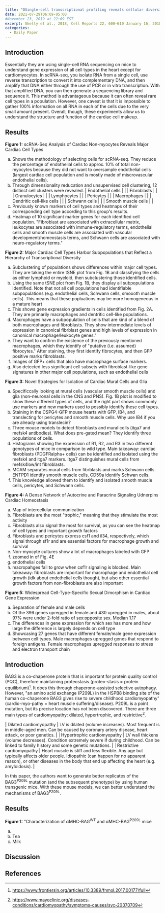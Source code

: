 ```yaml
---
title: "OSingle-cell transcriptional profiling reveals cellular diversity and intercommunication in the mouse heart"
date: 2021-07-29T06:09-05:00
#November 23, 2019 at 22:09 EST
excerpt: Skelly et al., 2018, Cell Reports 22, 600–610 January 16, 2018 ª 2017 The Author(s). https://doi.org/10.1016/j.celrep.2017.12.072
categories:
  - Daily Paper
---
```

## Introduction
Essentially they are using single-cell RNA sequencing on mice to understand gene expression of all cell types in the heart except for cardiomyocytes. In scRNA-seq, you isolate RNA from a single cell, use reverse transcription to convert it into complementary DNA, and then amplify that DNA either through the use of PCR or in vitro transcription. With that amplified DNA, you can then generate a sequencing library and sequence it. This method is advantageous because it can often reveal rare cell types in a population. However, one caveat is that it is impossible to gather 100% information on all RNA in each of the cells due to the very small amount present. Overall, though, these experiments allow us to understand the structure and function of the cardiac cell makeup. 

## Results
**Figure 1:** scRNA-Seq Analysis of Cardiac Non-myocytes Reveals Major Cardiac Cell Types
<ol type="a">
  <li>Shows the methodology of selecting cells for scRNA-seq. They reduce the percentage of endothelial cells to approx. 10% of total non-myocytes because they did not want to oversample endothelial cells (largest cardiac cell population and is mostly made of miscrovascular endothelial cells).
  </li>
  <li>Through dimensionality reducation and unsupervised cell clustering, 12 distinct cell clusters were revealed.
  | Endothelial cells | |
  | Fibroblasts | |
  | Granulocytes | |
  | Lymphocytes | |
  | Pericytes | |
  | Macrophages | |
  | Dendritic cell-like cells | |
  | Schwann cells | |
  | Smooth muscle cells | |</li>
  <li>Previously known markers of cell types and heatmaps of their corresponding cell type according to this group's results.</li>
  <li>Heatmap of 10 significant marker genes for each identified cell population. "Fibroblast are associated with extracellular matrix, leukocytes are associated with immune-regulatory terms, endothelial cells and smooth muscle cells are associated with vascular development/homeostasis terms, and Schwann cells are associated with neuro-regulatory terms."</li>
</ol>

**Figure 2:** Major Cardiac Cell Types Harbor Subpopulations that Reflect a Hierarchy of Transcriptional Diversity
<ol type="a">
    <li>Subclustering of populations shows differences within major cell types. They are taking the entire tSNE plot from Fig. 1B and classifying the cells as either lymphoid or myeloid, then subclustering those identified cells.</li>
    <li>Using the same tSNE plot from Fig. 1B, they display all subpopulations identified. Note that not all cell populations had identifiable subpopulations (e.g. endothelial cells, Schwann cells, smoooth muscle cells). This means that these popluations may be more homogeneous in a mature heart</li>
    <li>This shows gene expression gradients in cells identified from Fig. 2A. They are primarily macrophages and dentritic cell-like populations.</li>
    <li>Macrophages have a subpopulation of cells that are kind of a blend of both macrophages and fibroblasts. They show intermediate levels of expression in canonical fibrblast genes and high levels of expression in canonical macrophage/leukocyte genes."</li>
    <li>They want to confirm the existence of the previously mentioned macrophages, which they identify of "putative (i.e. assumed) fibrocytes." After staining, they first identify fibrocytes, and then GFP positive marks fibroblasts.</li>
    <li> Images of GFP+ cells that also have macrophage surface markers.</li>
    <li>Also detected less significant cell subsets with fibroblast-like gene signatures in other major cell populations, such as endothelial cells</li>
</ol>

**Figure 3:** Novel Strategies for Isolation of Cardiac Mural Cells and Glia
<ol type="a">
    <li>Specificcally looking at mural cells (vascular smooth muscle cells) and glia (non-neuronal cells in the CNS and PNS). Fig. 1B plot is modified to show these different types of cells, and the right part shows commonly use markers and new markers used to possibly identify these cell types.</li>
    <li>Staining in the CSPG4-GFP mouse hearts with GFP, IB4, and translecting for pericytes and smooth muscle cells. Why use IB4 if you are already using translecin?</li>
    <li>Three mouse models to detect fibroblasts and mural cells (itga7 and mefsk4 antibodies). What does pre-gated mean? They identify three populations of cells.</li>
    <li>Histograms showing the expression of R1, R2, and R3 in two different genotypes of mice in comparison to wild type. Main takeaway: cardiac fibroblasts (PDGFRalpha+ cells) can be identified and isolated using the mefsk4 and itga7 markers. Itga7 distinguishes mural cells from mefsk4low/int fibroblasts.</li>
    <li>MCAM separates mural cells from fibrblasts and marks Schwann cells. ENTPD1 identify smooth muscle cells, CD59a identify Schwan cells.</li>
    <li>This knowledge allowed them to identify and isolated smooth muscle cells, pericytes, and Schwann cells.</li>
</ol>

**Figure 4:** A Dense Network of Autocrine and Paracrine Signaling Udnerpins Cardiac Homeostasis
<ol type="a">
  <li>Map of intercellular communication</li>
  <li>Fibroblasts are the most "trophic," meaning that they stimulate the most activity</li>
  <li>Fibroblasts also signal the most for survival, as you can see the heatmap of cell types and important growth factors</li>
  <li>Fibroblasts and pericytes express csf1 and il34, respectively, which signal through sf1r and are essential factors for macrophage growth and survival</li>
  <li>Non-myocyte cultures show a lot of macrophages labeled with GFP</li>
  <li>zoomed in of Fig. 4E</li>
  <li>endothelial cells</li>
  <li>macropahges fail to grow when csf1r signaling is blocked. Main takeaway: fibroblasts are important for macrophage and endothelial cell growth (idk about endothelial cells though), but also other essential growth factors from non-fibroblasts are also important</li>
</ol>

**Figure 5:** Widespread Cell-Type-Specific Sexual Dimorphism in Cardiac Gene Expression
<ol type="a">
  <li>Separation of female and male cells</li>
  <li>Of the 396 genes upregged in female and 430 upregged in males, about 97% were under 2-fold ratio of sex:opposite sex. Median 1.17</li>
  <li>The differences in gene expression for which sex has more and how large the difference is largely depends on cell type</li>
  <li>Showcasing 27 genes that have different female/male gene expression between cell types. Male macrophages upregged genes that respond to foreign antigens. Female macrophages upregged responses to stress and electron transport chain
</ol>





## Introduction
BAG3 is a co-chaperone protein that is important for protein quality control (PQC), therefore maintaining proteostasis (proteo-stasis = protein equilibrium)[^1]. It does this through chaperone-assisted selective autophagy. However, "an amino acid exchange (P209L) in the HSPB8 binding site of the human co-chaperone BAG3 gives rise to severe childhood cardiomyopathy" (cardio-myo-pathy = heart muscle suffering/disease). P209L is a point mutation, but its precise location has not been discovered. There are three main types of cardiomyopathy: dilated, hypertrophic, and restrictive[^2].

| Dilated cardiomyopathy | LV is dilated (volume increases). Most frequent is in middle-aged men. Can be caused by coronary artery disease, heart attack, or poor genetics. |
| Hypertrophic cardiomyopathy | LV wall thickens (volume decreases). Condition extremely severe if during childhood. Can be linked to family history and some genetic mutations. |
| Restrictive cardiomyopathy | Heart muscle is stiff and less flexible. Any age but typically affects older people. Idiopathic (can happen for no apparent reason), or other diseases in the body that end up affecting the heart (e.g. amyloidosis). |

In this paper, the authors want to generate better replicates of the BAG3<sup>P209L</sup> mutation (and the subsequent phenotype) by using human transgenic mice. With these mouse models, we can better understand the mechanisms of BAG3<sup>P209L</sup>.

## Results
**Figure 1:** "Characterization of αMHC-BAG<sup>WT</sup> and αMHC-BAG<sup>P209L</sup> mice
<ol type="a">
  <li> </li>
  <li>Tea</li>
  <li>Milk</li>
</ol>

## Discussion

## References
[^1]: https://www.frontiersin.org/articles/10.3389/fnmol.2017.00177/full
[^2]: https://www.mayoclinic.org/diseases-conditions/cardiomyopathy/symptoms-causes/syc-20370709
[^3]: 
[^4]: 
[^5]: 
[^6]: 
[^7]: 
[^8]: 
[^9]: 
[^10]: 